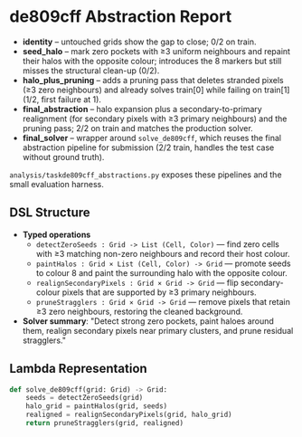 # de809cff Abstraction Report

- **identity** – untouched grids show the gap to close; 0/2 on train.
- **seed_halo** – mark zero pockets with ≥3 uniform neighbours and repaint their halos with the opposite colour; introduces the 8 markers but still misses the structural clean-up (0/2).
- **halo_plus_pruning** – adds a pruning pass that deletes stranded pixels (≥3 zero neighbours) and already solves train[0] while failing on train[1] (1/2, first failure at 1).
- **final_abstraction** – halo expansion plus a secondary-to-primary realignment (for secondary pixels with ≥3 primary neighbours) and the pruning pass; 2/2 on train and matches the production solver.
- **final_solver** – wrapper around `solve_de809cff`, which reuses the final abstraction pipeline for submission (2/2 train, handles the test case without ground truth).

`analysis/taskde809cff_abstractions.py` exposes these pipelines and the small evaluation harness.

## DSL Structure
- **Typed operations**
  - `detectZeroSeeds : Grid -> List (Cell, Color)` — find zero cells with ≥3 matching non-zero neighbours and record their host colour.
  - `paintHalos : Grid × List (Cell, Color) -> Grid` — promote seeds to colour 8 and paint the surrounding halo with the opposite colour.
  - `realignSecondaryPixels : Grid × Grid -> Grid` — flip secondary-colour pixels that are supported by ≥3 primary neighbours.
  - `pruneStragglers : Grid × Grid -> Grid` — remove pixels that retain ≥3 zero neighbours, restoring the cleaned background.
- **Solver summary**: "Detect strong zero pockets, paint haloes around them, realign secondary pixels near primary clusters, and prune residual stragglers."

## Lambda Representation

```python
def solve_de809cff(grid: Grid) -> Grid:
    seeds = detectZeroSeeds(grid)
    halo_grid = paintHalos(grid, seeds)
    realigned = realignSecondaryPixels(grid, halo_grid)
    return pruneStragglers(grid, realigned)
```
